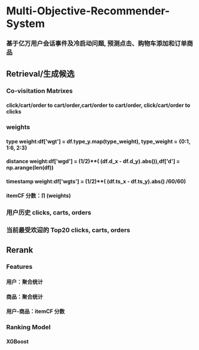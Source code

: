 # Multi-Objective-Recommender-System
### 基于亿万用户会话事件及冷启动问题, 预测点击、购物车添加和订单商品
## Retrieval/生成候选
### Co-visitation Matrixes
#### click/cart/order to cart/order,cart/order to cart/order, click/cart/order to clicks
### weights
#### type weight:df['wgt'] = df.type_y.map(type_weight), type_weight = {0:1, 1:6, 2:3} 
#### distance weight:df['wgd'] = (1/2)**( (df.d_x - df.d_y).abs()),df['d'] = np.arange(len(df))  
#### timestamp weight:df['wgts'] = (1/2)**( (df.ts_x - df.ts_y).abs() /60/60)
#### itemCF 分数：∏ (weights)
### 用户历史 clicks, carts, orders 
###  当前最受欢迎的 Top20 clicks, carts, orders
## Rerank
### Features
#### 用户：聚合统计
#### 商品：聚合统计
#### 用户-商品：itemCF 分数
### Ranking Model
#### XGBoost
